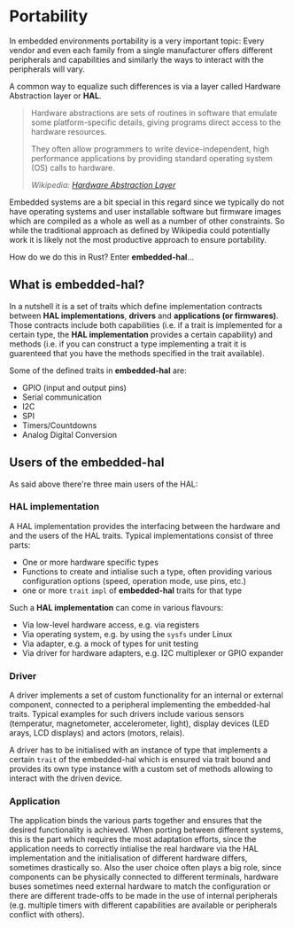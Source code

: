 # Portability

In embedded environments portability is a very important topic: Every vendor and even each family from a single manufacturer offers different peripherals and capabilities and similarly the ways to interact with the peripherals will vary.

A common way to equalize such differences is via a layer called Hardware Abstraction layer or **HAL**.

> Hardware abstractions are sets of routines in software that emulate some platform-specific details, giving programs direct access to the hardware resources.
> 
> They often allow programmers to write device-independent, high performance applications by providing standard operating system (OS) calls to hardware. 
>
> *Wikipedia: [Hardware Abstraction Layer]*

[Hardware Abstraction Layer]: https://en.wikipedia.org/wiki/Hardware_abstraction

Embedded systems are a bit special in this regard since we typically do not have operating systems and user installable software but firmware images which are compiled as a whole as well as a number of other constraints. So while the traditional approach as defined by Wikipedia could potentially work it is likely not the most productive approach to ensure portability.

How do we do this in Rust? Enter **embedded-hal**...

## What is embedded-hal?

In a nutshell it is a set of traits which define implementation contracts between **HAL implementations**, **drivers** and **applications (or firmwares)**. Those contracts include both capabilities (i.e. if a trait is implemented for a certain type, the **HAL implementation** provides a certain capability) and methods (i.e. if you can construct a type implementing a trait it is guarenteed that you have the methods specified in the trait available).

Some of the defined traits in **embedded-hal** are:
* GPIO (input and output pins)
* Serial communication
* I2C
* SPI
* Timers/Countdowns
* Analog Digital Conversion

## Users of the embedded-hal

As said above there're three main users of the HAL:

### HAL implementation

A HAL implementation provides the interfacing between the hardware and and the users of the HAL traits. Typical implementations consist of three parts:
* One or more hardware specific types
* Functions to create and intialise such a type, often providing various configuration options (speed, operation mode, use pins, etc.)
* one or more `trait` `impl` of **embedded-hal** traits for that type

Such a **HAL implementation** can come in various flavours:
* Via low-level hardware access, e.g. via registers
* Via operating system, e.g. by using the `sysfs` under Linux
* Via adapter, e.g. a mock of types for unit testing
* Via driver for hardware adapters, e.g. I2C multiplexer or GPIO expander

### Driver

A driver implements a set of custom functionality for an internal or external component, connected to a peripheral implementing the embedded-hal traits. Typical examples for such drivers include various sensors (temperatur, magnetometer, accelerometer, light), display devices (LED arays, LCD displays) and actors (motors, relais).

A driver has to be initialised with an instance of type that implements a certain `trait` of the embedded-hal which is ensured via trait bound and provides its own type instance with a custom set of methods allowing to interact with the driven device.

### Application

The application binds the various parts together and ensures that the desired functionality is achieved. When porting between different systems, this is the part which requires the most adaptation efforts, since the application needs to correctly intialise the real hardware via the HAL implementation and the initialisation of different hardware differs, sometimes drastically so. Also the user choice often plays a big role, since components can be physically connected to different terminals, hardware buses sometimes need external hardware to match the configuration or there are different trade-offs to be made in the use of internal peripherals (e.g. multiple timers with different capabilities are available or peripherals conflict with others).
